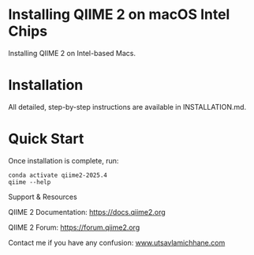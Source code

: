 
# Installing QIIME 2 on macOS Intel Chips

Installing QIIME 2 on Intel-based Macs.

# Installation

All detailed, step-by-step instructions are available in INSTALLATION.md.


# Quick Start

Once installation is complete, run:
```
conda activate qiime2-2025.4
qiime --help
```


Support & Resources

QIIME 2 Documentation: https://docs.qiime2.org

QIIME 2 Forum: https://forum.qiime2.org

Contact me if you have any confusion: www.utsavlamichhane.com

